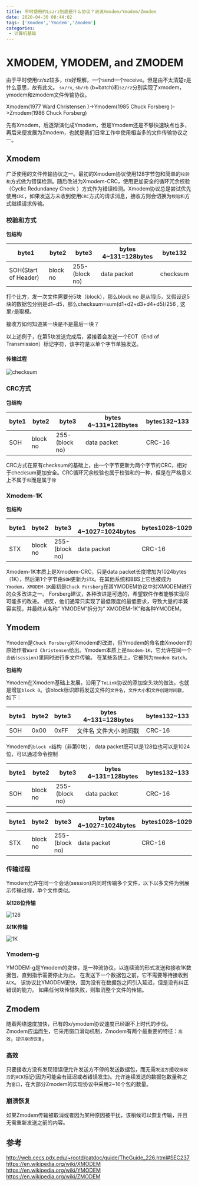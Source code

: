 ```yaml
---
title: 平时使用的Lszrz到底是什么协议？说说Xmodem/Ymodem/Zmodem
date: 2020-04-30 08:44:02
tags: ['Xmodem','Ymodem','Zmodem']
categories: 
 - 计算机基础
---
```


# XMODEM, YMODEM, and ZMODEM

由于平时使用rz/sz较多，r/s好理解，一个send一个receive。但是由不太清楚`z`是什么意思，故有此文。
`sx/rx`, `sb/rb` (b=batch)和`sz/rz`分别实现了xmodem，ymodem和zmodem文件传输协议。

Xmodem(1977 Ward Christensen )->Ymodem(1985 Chuck Forsberg )->Zmodem(1986 Chuck Forsberg)

先有Xmodem，后逐渐演化成Ymodem，但是Ymodem还是不够快速缺点也多，再后来便发展为Zmodem，也就是我们日常工作中使用相当多的文件传输协议之一。

## Xmodem

广泛使用的文件传输协议之一。最初的Xmodem协议使用128字节包和简单的`校验和`方式做为错误检测。随后改进为Xmodem-CRC，使用更加安全的循环冗余校验（Cyclic Redundancy Check ）方式作为错误检测。Xmodem协议总是尝试优先使用`CRC`，如果发送方未收到使用`CRC`方式的请求消息，接收方则会切换为`校验和`方式继续请求传输。

### 校验和方式

**包结构**

| byte1                | byte2    | byte3          | bytes 4~131=128bytes | byte132  |
| -------------------- | -------- | -------------- | -------------------- | -------- |
| SOH(Start of Header) | block no | 255-(block no) | data packet          | checksum |

打个比方，发一次文件需要分5块（block），那么block no 是从1到5，又假设这5块的数据包分别是d1~d5，那么checksum=sum(d1+d2+d3+d4+d5)/256 , 这里`/`是取模。

接收方如何知道某一块是不是最后一块？

以上述例子，在第5块发送完成后，紧接着会发送一个EOT（End of Transmission）标记字符，该字符是以单个字节单独发送。

#### 传输过程

![checksum](https://img-blog.csdnimg.cn/20200430083810685.png)


### CRC方式

 **包结构**

| byte1 | byte2    | byte3          | bytes 4~131=128bytes | bytes132~133 |
| ----- | -------- | -------------- | -------------------- | ------------ |
| SOH   | block no | 255-(block no) | data packet          | CRC-16       |

CRC方式在原有checksum的基础上，由一个字节更新为两个字节的CRC，相对于checksum更加安全。CRC循环冗余校验也属于校验和的一种，但是在严格意义上不属于`和`而是属于`除`

### Xmodem-1K

**包结构**

| byte1 | byte2    | byte3          | bytes 4~1027=1024bytes | bytes1028~1029 |
| ----- | -------- | -------------- | ---------------------- | -------------- |
| STX   | block no | 255-(block no) | data packet            | CRC-16         |

Xmodem-1K本质上是Xmodem-CRC，只是data packet长度增加为1024bytes（1K），然后第1个字节由`SOH`更新为`STX`。在其他系统和BBS上它也被成为`Ymodem`，`XMODEM-1K`最初是`Chuck Forsberg`在其YMODEM协议中对XMODEM进行的众多改进之一。 Forsberg建议，各种改进是可选的，希望软件作者能够实现尽可能多的改进。 相反，他们通常只实现了最低限度的最低要求，导致大量的半兼容实现，并最终从名称“ YMODEM”拆分为“ XMODEM-1K”和各种YMODEM。 

## Ymodem

Ymodem是`Chuck Forsberg`对Xmodem的改进，但Ymodem的命名由Xmodem的原始作者`Ward Christensen`给出。Ymodem本质上是`Xmodem-1K`，它允许在同一个`会话(session)`里同时进行多文件传输。 在某些系统上，它被列为`Ymodem Batch`。

**包结构**

Ymodem在Xmodem基础上发展，沿用了`TeLink`协议的添加空头块的做法，也就是增加`block 0`。该block标识即将发送文件的`文件名`，`文件大小`和`文件创建时间戳`，如下：

| byte1 | byte2 | byte3 | bytes 4~131=128bytes   | bytes132~133 |
| ----- | ----- | ----- | ---------------------- | ------------ |
| SOH   | 0x00  | 0xFF  | 文件名 文件大小 时间戳 | CRC-16       |

Ymodem的`block n`结构（非第0块）， data packet既可以是128位也可以是1024位，可以通过命令控制

| byte1 | byte2    | byte3          | bytes 4~131=128bytes | bytes132~133 |
| ----- | -------- | -------------- | -------------------- | ------------ |
| SOH   | block no | 255-(block no) | data packet          | CRC-16       |

| byte1 | byte2    | byte3          | bytes 4~1027=1024bytes | bytes1028~1029 |
| ----- | -------- | -------------- | ---------------------- | -------------- |
| STX   | block no | 255-(block no) | data packet            | CRC-16         |

### 传输过程

Ymodem允许在同一个会话(session)内同时传输多个文件，以下以多文件为例展示传输过程，单个文件类似。

**以128位传输**

![128](https://img-blog.csdnimg.cn/20200430084119157.png)



**以1K传输**


![1K](https://img-blog.csdnimg.cn/2020043008413488.png)


### Ymodem-g

YMODEM-g是Ymodem的变体，是一种流协议，以连续流的形式发送和接收1K数据包，直到指示需要停止为止。 在发送下一个数据包之前，它不需要等待接收到`ACK`。 该协议比YMODEM更快，因为没有在数据包之间引入延迟，但是没有纠正错误的能力。 如果任何块传输失败，则取消整个文件的传输。

## Zmodem

随着网络速度加快，已有的x/ymodem协议速度已经跟不上时代的步伐。Zmodem应运而生，它采用窗口滑动机制，Zmodem有两个最重要的特征：`高效`，`提供崩溃恢复`。

### 高效

只要接收方没有发现错误便允许发送方不停的发送数据包，而无需`发送方`接收`接收方`的`ACK`标记(因为可能会有延迟或者错误发生)。允许连续发送的数据包数量称之为`窗口`，在大部分Zmodem的实现协议中采用2~16个包的数量。

### 崩溃恢复

如果Zmodem传输被取消或者因为某种原因被干扰，该稍候可以恢复传输，并且无需重新发送之前的内容。



## 参考
http://web.cecs.pdx.edu/~rootd/catdoc/guide/TheGuide_226.html#SEC237
https://en.wikipedia.org/wiki/XMODEM
https://en.wikipedia.org/wiki/YMODEM
https://en.wikipedia.org/wiki/ZMODEM
